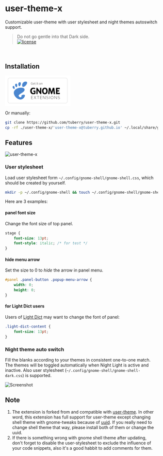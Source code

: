 # user-theme-x
Customizable user-theme with user stylesheet and night themes autoswitch support.
> Do not go gentle into that Dark side. <br>
[![license]](/LICENSE)

</br>

## Installation
[<img src="https://raw.githubusercontent.com/andyholmes/gnome-shell-extensions-badge/master/get-it-on-ego.svg?sanitize=true" alt="Get it on GNOME Extensions" height="100" align="middle">][EGO]

Or manually:

```bash
git clone https://github.com/tuberry/user-theme-x.git
cp -rf ./user-theme-x/'user-theme-x@tuberry.github.io' ~/.local/share/gnome-shell/extensions/
```

## Features
![user-theme-x](https://user-images.githubusercontent.com/17917040/80664068-5311f700-8ac8-11ea-9c8c-b228edb8a0ea.gif)
### User stylesheet
Load user stylesheet form `~/.config/gnome-shell/gnome-shell.css`, which should be created by yourself.
```bash
mkdir -p ~/.config/gnome-shell && touch ~/.config/gnome-shell/gnome-shell.css
```
Here are 3 examples:
#### panel font size
Change the font size of top panel.
```css
stage {
    font-size: 13pt;
    font-style: italic; /* for test */
}
```
#### hide menu arrow
Set the size to 0 to *hide* the arrow in panel menu.
```css
#panel .panel-button .popup-menu-arrow {
    width: 0;
    height: 0;
}
```
#### for Light Dict users
Users of [Light Dict] may want to change the font of panel:
```css
.light-dict-content {
    font-size: 13pt;
}
```
### Night theme auto switch
Fill the blanks according to your themes in consistent one-to-one match. The themes will be toggled automatically when Night Light is active and inactive. Also user stylesheet (`~/.config/gnome-shell/gnome-shell-dark.css`) is supported.

![Screenshot](https://user-images.githubusercontent.com/17917040/80617887-38626280-8a75-11ea-8bcb-85566cd426e9.png)

## Note
1. The extension is forked from and compatible with [user-theme]. In other word, this extension has full support for user-theme except changing shell theme with gnome-tweaks because of [uuid]. If you really need to change shell theme that way, please install both of them or change the uuid.
2. If there is something wrong with gnome shell theme after updating, don't forget to disable the user-stylesheet to exclude the influence of your code snippets, also it's a good habbit to add comments for them.

[EGO]:https://extensions.gnome.org/extension/3019/user-themes-x/
[Light Dict]:https://github.com/tuberry/light-dict
[user-theme]:https://extensions.gnome.org/extension/19/user-themes/
[uuid]:https://gitlab.gnome.org/GNOME/gnome-shell-extensions/-/merge_requests/110
[license]:https://img.shields.io/badge/license-LGPLv3-lightgreen.svg
